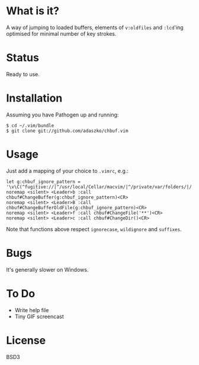 # What is it?

A way of jumping to loaded buffers, elements of `v:oldfiles` and `:lcd`'ing
optimised for minimal number of key strokes.

# Status

Ready to use.

# Installation

Assuming you have Pathogen up and running:

    $ cd ~/.vim/bundle
    $ git clone git://github.com/adaszko/chbuf.vim

# Usage

Just add a mapping of your choice to `.vimrc`, e.g.:

    let g:chbuf_ignore_pattern = '\v\C(^fugitive://|^/usr/local/Cellar/macvim/|^/private/var/folders/|/.git/COMMIT_EDITMSG$)'
    noremap <silent> <Leader>b :call chbuf#ChangeBuffer(g:chbuf_ignore_pattern)<CR>
    noremap <silent> <Leader>B :call chbuf#ChangeBufferOldFile(g:chbuf_ignore_pattern)<CR>
    noremap <silent> <Leader>f :call chbuf#ChangeFile('**')<CR>
    noremap <silent> <Leader>c :call chbuf#ChangeDir()<CR>

Note that functions above respect `ignorecase`, `wildignore` and `suffixes`.

# Bugs

It's generally slower on Windows.

# To Do

 * Write help file
 * Tiny GIF screencast

# License

BSD3
